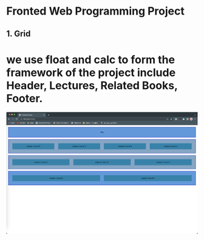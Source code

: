 # Fronted Web Programming Project

## 1. Grid
# we use float and calc to form the framework of the project include Header, Lectures, Related Books, Footer.

![Alt text](/assets/readme/grid.png "Output of grid:")